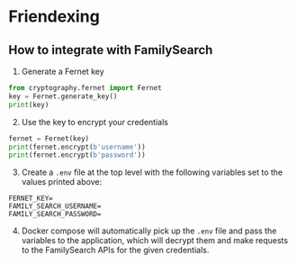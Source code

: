 # Friendexing

## How to integrate with FamilySearch

1. Generate a Fernet key
```python
from cryptography.fernet import Fernet
key = Fernet.generate_key()
print(key)
```
2. Use the key to encrypt your credentials
```python
fernet = Fernet(key)
print(fernet.encrypt(b'username'))
print(fernet.encrypt(b'password'))
```
3. Create a `.env` file at the top level with the following variables set to
the values printed above:
```dotenv
FERNET_KEY=
FAMILY_SEARCH_USERNAME=
FAMILY_SEARCH_PASSWORD=
```
4. Docker compose will automatically pick up the `.env` file and pass the
variables to the application, which will decrypt them and make requests to the
FamilySearch APIs for the given credentials.